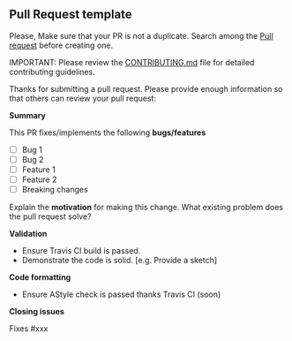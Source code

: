 ## Pull Request template

Please, Make sure that your PR is not a duplicate.
Search among the [Pull request](https://github.com/stm32duino/Arduino_Core_STM32/pulls) before creating one.

IMPORTANT: Please review the [CONTRIBUTING.md](https://github.com/stm32duino/Arduino_Core_STM32/blob/master/CONTRIBUTING.md) file for detailed contributing guidelines.

Thanks for submitting a pull request.
Please provide enough information so that others can review your pull request:

**Summary**

<!-- Summary of the PR -->

This PR fixes/implements the following **bugs/features**

* [ ] Bug 1
* [ ] Bug 2
* [ ] Feature 1
* [ ] Feature 2
* [ ] Breaking changes

<!-- You can skip this if you're fixing a typo or adding an app to the Showcase. -->

Explain the **motivation** for making this change. What existing problem does the pull request solve?

<!-- Example: When "Adding a function to do X", explain why it is necessary to have a way to do X. -->

**Validation**

* Ensure Travis CI build is passed.
* Demonstrate the code is solid. [e.g. Provide a sketch]

<!-- Make sure tests pass on both Travis CI. -->

**Code formatting**

* Ensure AStyle check is passed thanks Travis CI (soon)

<!-- See the simple style guide. -->

**Closing issues**

<!-- Put `closes #XXXX` in your comment to auto-close the issue that your PR fixes (if such). -->
Fixes #xxx

